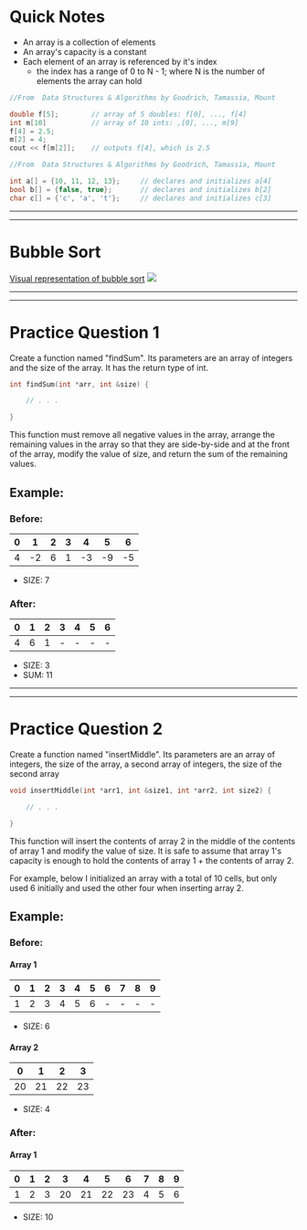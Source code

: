 # Quick Notes #
- An array is a collection of elements
- An array's capacity is a constant
- Each element of an array is referenced by it's index
  - the index has a range of 0 to N - 1; where N is the number of elements the array can hold

```C++
//From  Data Structures & Algorithms by Goodrich, Tamassia, Mount

double f[5];        // array of 5 doubles: f[0], ..., f[4]
int m[10]           // array of 10 ints: ,[0], ..., m[9]
f[4] = 2.5;
m[2] = 4;
cout << f[m[2]];    // outputs f[4], which is 2.5

```
```C++
//From  Data Structures & Algorithms by Goodrich, Tamassia, Mount

int a[] = {10, 11, 12, 13};     // declares and initializes a[4]
bool b[] = {false, true};       // declares and initializes b[2]
char c[] = {'c', 'a', 't'};     // declares and initializes c[3]

```

- - - -
- - - -

# Bubble Sort #

[Visual representation of bubble sort](https://visualgo.net/en/sorting)
![](http://i.imgur.com/M7KS24j.gif)

- - - -
- - - -

# Practice Question 1 #

Create a function named "findSum". Its parameters are an array of integers and the size of the array. 
It has the return type of int.

```C++
int findSum(int *arr, int &size) {

    // . . .

}
```

This function must remove all negative values in the array, arrange the remaining values in the array 
so that they are side-by-side and at the front of the array, modify the value of size, and return the
sum of the remaining values.

## Example: ##

### Before: ###

  0  |  1  |  2  |  3  |  4  |  5  |  6     
---- | --- | --- | --- | --- | --- | ----
  4  | -2  |  6  |  1  | -3  | -9  | -5  
  
- SIZE: 7


### After: ###

  0  |  1  |  2  |  3  |  4  |  5  |  6  
---- | --- | --- | --- | --- | --- | ----
  4  |  6  |  1  |  -  |  -  |  -  |  -  

- SIZE: 3
- SUM: 11

- - - -
- - - -

# Practice Question 2 #

Create a function named "insertMiddle". Its parameters are an array of integers, the size of the array, a
second array of integers, the size of the second array

```C++
void insertMiddle(int *arr1, int &size1, int *arr2, int size2) {

    // . . .

}
```

This function will insert the contents of array 2 in the middle of the contents of array 1 and modify the
value of size. It is safe to assume that array 1's capacity is enough to hold  the contents of array 1 + the 
contents of array 2.

For example, below I initialized an array with a total of 10 cells, but only used 6 initially and used the
other four when inserting array 2.


## Example: ##

### Before: ###

#### Array 1 ####
  0  |  1  |  2  |  3  |  4  |  5  |  6  |  7  |  8  |  9  
---- | --- | --- | --- | --- | --- | --- | --- | --- | ----
  1  |  2  |  3  |  4  |  5  |  6  |  -  |  -  |  -  |  -  
  
- SIZE: 6

#### Array 2 ####
  0  |  1  |  2  |  3   
---- | --- | --- | ----
 20  | 21  | 22  | 23 
 
- SIZE: 4


### After: ###

#### Array 1 ####
  0  |  1  |  2  |  3  |  4  |  5  |  6  |  7  |  8  |  9  
---- | --- | --- | --- | --- | --- | --- | --- | --- | ----
  1  |  2  |  3  | 20  | 21  | 22  | 23  |  4  |  5  |  6  
  
- SIZE: 10
